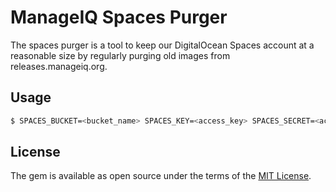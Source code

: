 # ManageIQ Spaces Purger

The spaces purger is a tool to keep our DigitalOcean Spaces account at a
reasonable size by regularly purging old images from releases.manageiq.org.

## Usage

```sh
$ SPACES_BUCKET=<bucket_name> SPACES_KEY=<access_key> SPACES_SECRET=<access_secret> bin/digital_ocean_spaces_cleanup.rb
```

## License

The gem is available as open source under the terms of the [MIT License](http://opensource.org/licenses/MIT).
